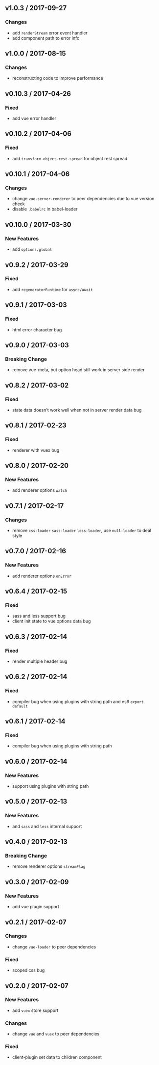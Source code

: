 v1.0.3 / 2017-09-27
---
### Changes
  * add `renderStream` error event handler
  * add component path to error info

v1.0.0 / 2017-08-15
---
### Changes
  * reconstructing code to improve performance

v0.10.3 / 2017-04-26
---
### Fixed
  * add vue error handler

v0.10.2 / 2017-04-06
---
### Fixed
  * add `transform-object-rest-spread` for object rest spread


v0.10.1 / 2017-04-06
---
### Changes
  * change `vue-server-renderer` to peer dependencies due to vue version check
  * disable `.babelrc` in babel-loader


v0.10.0 / 2017-03-30
---
### New Features
  * add `options.global`


v0.9.2 / 2017-03-29
---
### Fixed
  * add `regeneratorRuntime` for `async/await`


v0.9.1 / 2017-03-03
---
### Fixed
  * html error character bug


v0.9.0 / 2017-03-03
---
### Breaking Change
  * remove vue-meta, but option head still work in server side render


v0.8.2 / 2017-03-02
---
### Fixed
  * state data doesn't work well when not in server render data bug


v0.8.1 / 2017-02-23
---
### Fixed
  * renderer with vuex bug


v0.8.0 / 2017-02-20
---
### New Features
  * add renderer options `watch`


v0.7.1 / 2017-02-17
---
### Changes
  * remove `css-loader` `sass-loader` `less-loader`, use `null-loader` to deal style


v0.7.0 / 2017-02-16
---
### New Features
  * add renderer options `onError`


v0.6.4 / 2017-02-15
---
### Fixed
  * sass and less support bug
  * client init state to vue options data bug


v0.6.3 / 2017-02-14
---
### Fixed
  * render multiple header bug


v0.6.2 / 2017-02-14
---
### Fixed
  * compiler bug when using plugins with string path and es6 `export default`

v0.6.1 / 2017-02-14
---
### Fixed
  * compiler bug when using plugins with string path 


v0.6.0 / 2017-02-14
---
### New Features
  * support using plugins with string path


v0.5.0 / 2017-02-13
---
### New Features
  * and `sass` and `less` internal support


v0.4.0 / 2017-02-13
---
### Breaking Change
  * remove renderer options `streamFlag`


v0.3.0 / 2017-02-09
---
### New Features
  * add vue plugin support
 

v0.2.1 / 2017-02-07
---
### Changes
  * change `vue-loader` to peer dependencies

### Fixed
  * scoped css bug


v0.2.0 / 2017-02-07
---
### New Features
  * add `vuex` store support

### Changes
  * change `vue` and `vuex` to peer dependencies

### Fixed
  * client-plugin set data to children component